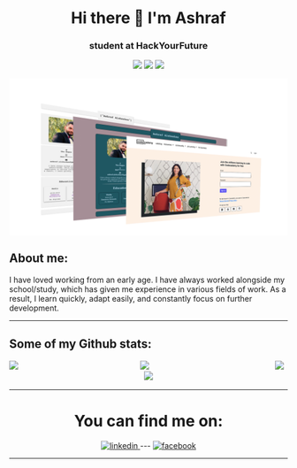 <h1 align="center"> Hi there 👋 I'm Ashraf</h1>

<h3 align="center"> student at HackYourFuture</h3>

<p align="center">
  
  <img src="https://img.shields.io/badge/html5-%23E34F26.svg?style=for-the-badge&logo=html5&logoColor=white">
  
  <img src="https://img.shields.io/badge/css3-%231572B6.svg?style=for-the-badge&logo=css3&logoColor=white">
  
  <img src="https://img.shields.io/badge/javascript-%23323330.svg?style=for-the-badge&logo=javascript&logoColor=%23F7DF1E">
  
</p>

<img align="center" src="https://github.com/Ashraf-Alshashaa/Ashraf-Alshashaa/blob/main/html-css-readme.png?raw=true">

<h2> About me:</h2>

<p>I have loved working from an early age. I have always worked alongside my school/study, which has given me experience in various fields     of work. As    a result, I learn quickly, adapt easily, and constantly focus on further development.
</p>

---

## Some of my Github stats:

<p align="center">
  
  <a href="https://github.com/Ashraf-Alshashaa">
    <img  align="left" width= 47% src="https://github-readme-stats.vercel.app/api/top-langs/?username=Ashraf-Alshashaa&layout=compact" />
  </a>
  
  <a href="https://github.com/Ashraf-Alshashaa">
    <img width= 47% src="https://github-readme-stats.vercel.app/api/?username=Ashraf-Alshashaa&show_icons=true&theme=tokyonight&hide=stars&bg_color=light"        />
  </a>
  
  <a href="https://bit.ly/Ashraf-Alshashaa-html-css">
    <img align="left" width= 47% src="https://github-readme-stats.vercel.app/api/pin/?username=Ashraf-Alshashaa&repo=HYF-Module-HTMLCSSGIT" />
  </a>
  
  <a href="https://bit.ly/Ashraf-Alshashaa-js">
    <img aalign="left" width= 47% src="https://github-readme-stats.vercel.app/api/pin/?username=Ashraf-Alshashaa&repo=HYF-Module-javaScript" />
  </a>
  
</p>

---

<h1 align="center">You can find me on:</h1>

<p align="center">
  
  <a href="https://bit.ly/Ashraf-LinkedIn">
    <img src='https://cdn.jsdelivr.net/npm/simple-icons@3.0.1/icons/linkedin.svg' alt='linkedin' height='30'>
  </a> 
  ---
  <a href="https://bit.ly/Ashraf-Facebook">
    <img src='https://cdn.jsdelivr.net/npm/simple-icons@3.0.1/icons/facebook.svg' alt='facebook' height='30'>
  </a>
  
</p>

---

